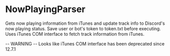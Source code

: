# NowPlayingParser
Gets now playing information from iTunes and update track info to Discord's now playing status.
Save user or bot's token to token.txt before executing.
Uses iTunes COM interface to fetch track information from iTunes.

-- WARNING --
Looks like iTunes COM interface has been deprecated since 12.7.1